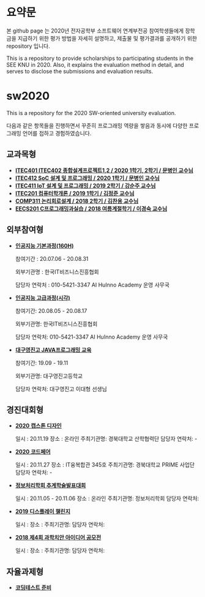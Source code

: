 # 요약문

본 github page 는 2020년 전자공학부 소프트웨어 연계부전공 참여학생들에게 장학금을 지급하기 위한 
평가 방법을 자세히 설명하고, 제출물 및 평가결과를 공개하기 위한 repository 입니다.

This is a repository to provide scholarships to participating students in the SEE KNU in 2020.
Also, it explains the evaluation method in detail, and serves to disclose the submissions and evaluation results.


# sw2020
This is a repository for the 2020 SW-oriented university evaluation.

다음과 같은 항목들을 진행하면서 꾸준히 프로그래밍 역량을 쌓음과 동시에 
다양한 프로그래밍 언어를 접하고 경험하였습니다. 

## 교과목형
 - **[ITEC401 ITEC402 종합설계프로젝트1,2 / 2020 1학기, 2학기 / 문병인 교수님](https://github.com/Byung-moon/airmate)**
 - **[ITEC412 SoC 설계 및 프로그래밍 / 2020 1학기 / 문병인 교수님](https://github.com/Byung-moon/SOC-Programming)**
 - **[ITEC411 IoT 설계 및 프로그래밍 / 2019 2학기 / 강순주 교수님 ](https://github.com/Byung-moon/IOT-TermProject)**
 - **[ITEC201 컴퓨터학개론 / 2019 1학기 / 김정준 교수님](https://github.com/Byung-moon/assembly)**
 - **[COMP311 논리회로설계 / 2018 2학기 / 김찬용 교수님](https://github.com/Byung-moon/logicCircuitDesign)**
 - **[EECS201 C프로그래밍과실습 / 2018 여름계절학기 / 이경숙 교수님](https://github.com/Byung-moon/shoppingmall_proj)**


## 외부참여형
- **[인공지능 기본과정(160H)](https://github.com/Byung-moon/AI_Huinno_Academy_BasicClass)**
 
 
     참여기간 : 20.07.06 - 20.08.31
     
     외부기관명 : 한국IT비즈니스진흥협회
     
     담당자 연락처 : 010-5421-3347 AI HuInno Academy 운영 사무국  
     
     
     
     
     
     
 - **[인공지능 고급과정(시각)](https://github.com/Byung-moon/AI_Hulnno_Academy_HighClass)**
 
     
     참여기간: 20.08.05 - 20.08.17
     
     외부기관명: 한국IT비즈니스진흥협회
     
     담당자 연락처: 010-5421-3347 AI HuInno Academy 운영 사무국  
     
     
     
     
     
     
     
     
 - **[대구영진고 JAVA프로그래밍 교육](https://github.com/Byung-moon/Yung-jin-edu)**
 
 
     참여기간: 19.09 - 19.11
     
     외부기관명: 대구영진고등학교
     
     담당자 연락처: 대구영진고 이대형 선생님





## 경진대회형




 - **[2020 캡스톤 디자인](https://github.com/Byung-moon/capstone2020)**  
 
 
 
     일시 : 20.11.19
     장소 : 온라인
     주최기관명: 경북대학교 산학협력단
     담당자 연락처: -
     
     
     
     
 - **[2020 코드페어](https://github.com/Byung-moon/codefair2020)**
 
 
     일시 : 20.11.27
     장소 : IT융복합관 345호
     주최기관명: 경북대학교 PRIME 사업단
     담당자 연락처: -
     
     
     
     
 - **[정보처리학회 추계학술발표대회](https://github.com/Byung-moon/RunningMate)**
 
 
 
     일시 : 20.11.05 - 20.11.06
     장소 : 온라인
     주최기관명: 정보처리학회
     담당자 연락처:
     
     
     
     
 - **[2019 디스플레이 챌린지]()**
 
 
 
     일시 :
     장소 :
     주최기관명:
     담당자 연락처:
     
     
     
     
 - **[2018 제4회 과학치안 아이디어 공모전]()**
 
 
 
     일시 :
     장소 :
     주최기관명:
     담당자 연락처:
     
     
     
     


## 자율과제형
  - **[코딩테스트 준비](https://github.com/Byung-moon/CodeUp_challenge)** 


